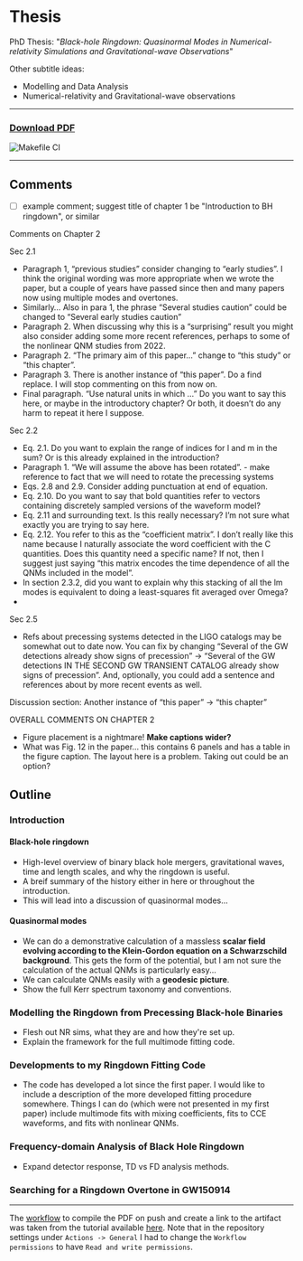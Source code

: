 # Thesis
PhD Thesis: "*Black-hole Ringdown: Quasinormal Modes in Numerical-relativity Simulations and Gravitational-wave Observations*"

Other subtitle ideas:
- Modelling and Data Analysis
- Numerical-relativity and Gravitational-wave observations

---

### [Download PDF](https://github.com/EliotFinch/thesis/raw/build/main.pdf)
![Makefile CI](https://github.com/eliotfinch/thesis/actions/workflows/makefile.yml/badge.svg?event=push)

---

## Comments

- [ ] example comment; suggest title of chapter 1 be "Introduction to BH ringdown", or similar

Comments on Chapter 2

Sec 2.1 
- Paragraph 1, “previous studies” consider changing to “early studies”. I think the original wording was more appropriate when we wrote the paper, but a couple of years have passed since then and many papers now using multiple modes and overtones.
- Similarly… Also in para 1, the phrase “Several studies caution” could be changed to “Several early studies caution”
- Paragraph 2. When discussing why this is a “surprising” result you might also consider adding some more recent references, perhaps to some of the nonlinear QNM studies from 2022.
- Paragraph 2. “The primary aim of this paper…” change to “this study” or “this chapter”.
- Paragraph 3. There is another instance of “this paper”. Do a find replace. I will stop commenting on this from now on.
- Final paragraph. “Use natural units in which …” Do you want to say this here, or maybe in the introductory chapter? Or both, it doesn’t do any harm to repeat it here I suppose.

Sec 2.2
- Eq. 2.1. Do you want to explain the range of indices for l and m in the sum? Or is this already explained in the introduction?
- Paragraph 1. “We will assume the above has been rotated”. - make reference to fact that we will need to rotate the precessing systems
- Eqs. 2.8 and 2.9. Consider adding punctuation at end of equation.
- Eq. 2.10. Do you want to say that bold quantities refer to vectors containing discretely sampled versions of the waveform model?
- Eq. 2.11 and surrounding text. Is this really necessary? I’m not sure what exactly you are trying to say here.
- Eq. 2.12. You refer to this as the “coefficient matrix”. I don’t really like this name because I naturally associate the word coefficient with the C quantities. Does this quantity need a specific name? If not, then I suggest just saying “this matrix encodes the time dependence of all the QNMs included in the model”.
- In section 2.3.2, did you want to explain why this stacking of all the lm modes is equivalent to doing a least-squares fit averaged over Omega?
- 


Sec 2.5
 - Refs about precessing systems detected in the LIGO catalogs may be somewhat out to date now. You can fix by changing “Several of the GW detections already show signs of precession” -> “Several of the GW detections IN THE SECOND GW TRANSIENT CATALOG already show signs of precession”. And, optionally, you could add a sentence and references about by more recent events as well.

Discussion section: Another instance of “this paper” -> “this chapter”

OVERALL COMMENTS ON CHAPTER 2
- Figure placement is a nightmare! **Make captions wider?** 
 - What was Fig. 12 in the paper… this contains 6 panels and has a table in the figure caption. The layout here is a problem. Taking out could be an option? 

## Outline

### Introduction

#### Black-hole ringdown
- High-level overview of binary black hole mergers, gravitational waves, time and length scales, and why the ringdown is useful.
- A breif summary of the history either in here or throughout the introduction.
- This will lead into a discussion of quasinormal modes...

#### Quasinormal modes
- We can do a demonstrative calculation of a massless **scalar field evolving according to the Klein-Gordon equation on a Schwarzschild background**. This gets the form of the potential, but I am not sure the calculation of the actual QNMs is particularly easy...
- We can calculate QNMs easily with a **geodesic picture**.
- Show the full Kerr spectrum taxonomy and conventions. 
  
### Modelling the Ringdown from Precessing Black-hole Binaries
- Flesh out NR sims, what they are and how they're set up.
- Explain the framework for the full multimode fitting code.

### Developments to my Ringdown Fitting Code
- The code has developed a lot since the first paper. I would like to include a description of the more developed fitting procedure somewhere. Things I can do (which were not presented in my first paper) include multimode fits with mixing coefficients, fits to CCE waveforms, and fits with nonlinear QNMs.

### Frequency-domain Analysis of Black Hole Ringdown
- Expand detector response, TD vs FD analysis methods.

### Searching for a Ringdown Overtone in GW150914

---

The [workflow](https://github.com/EliotFinch/thesis/blob/main/.github/workflows/makefile.yml) to compile the PDF on push and create a link to the artifact was taken from the tutorial available [here](https://davidegerosa.com/githubforlatex/). Note that in the repository settings under `Actions -> General` I had to change the `Workflow permissions` to have `Read and write permissions`.
